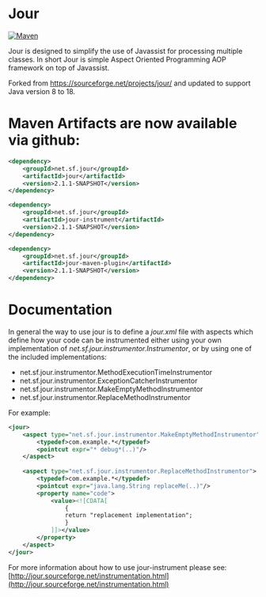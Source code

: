 Jour
====

[![Maven](https://github.com/SingingBush/jour/actions/workflows/maven.yml/badge.svg)](https://github.com/SingingBush/jour/actions/workflows/maven.yml)

Jour is designed to simplify the use of Javassist for processing multiple classes. In short Jour is simple Aspect Oriented Programming AOP framework on top of Javassist.

Forked from https://sourceforge.net/projects/jour/ and updated to support Java version 8 to 18.

# Maven Artifacts are now available via github:

```xml
<dependency>
    <groupId>net.sf.jour</groupId>
    <artifactId>jour</artifactId>
    <version>2.1.1-SNAPSHOT</version>
</dependency>
```

```xml
<dependency>
    <groupId>net.sf.jour</groupId>
    <artifactId>jour-instrument</artifactId>
    <version>2.1.1-SNAPSHOT</version>
</dependency>
```

```xml
<dependency>
    <groupId>net.sf.jour</groupId>
    <artifactId>jour-maven-plugin</artifactId>
    <version>2.1.1-SNAPSHOT</version>
</dependency>
```

# Documentation

In general the way to use jour is to define a _jour.xml_ file with aspects which define how your code can be instrumented either using your own implementation of _net.sf.jour.instrumentor.Instrumentor_, or by using one of the included implementations:

 - net.sf.jour.instrumentor.MethodExecutionTimeInstrumentor
 - net.sf.jour.instrumentor.ExceptionCatcherInstrumentor
 - net.sf.jour.instrumentor.MakeEmptyMethodInstrumentor
 - net.sf.jour.instrumentor.ReplaceMethodInstrumentor

For example:

```xml
<jour>
    <aspect type="net.sf.jour.instrumentor.MakeEmptyMethodInstrumentor">
        <typedef>com.example.*</typedef>
        <pointcut expr="* debug*(..)"/>
    </aspect>
    
    <aspect type="net.sf.jour.instrumentor.ReplaceMethodInstrumentor">
        <typedef>com.example.*</typedef>
        <pointcut expr="java.lang.String replaceMe(..)"/>
        <property name="code">
            <value><![CDATA[
                {
                return "replacement implementation";
                }
            ]]></value>
        </property>
    </aspect>
</jour>
```

For more information about how to use jour-instrument please see: [http://jour.sourceforge.net/instrumentation.html](http://jour.sourceforge.net/instrumentation.html)
